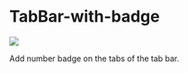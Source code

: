 TabBar-with-badge
=================
<image src="http://www.code4app.com/photo/52870bfc6803fa6e69000001_1.png" />


Add number badge on the tabs of the tab bar. 
